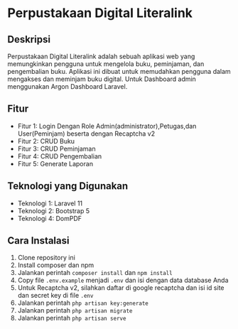 # Perpustakaan Digital Literalink

## Deskripsi

Perpustakaan Digital Literalink adalah sebuah aplikasi web yang memungkinkan pengguna untuk mengelola buku, peminjaman, dan pengembalian buku. Aplikasi ini dibuat untuk memudahkan pengguna dalam mengakses dan meminjam buku digital. Untuk Dashboard admin menggunakan Argon Dashboard Laravel.

## Fitur

-   Fitur 1: Login Dengan Role Admin(administrator),Petugas,dan User(Peminjam) beserta dengan Recaptcha v2
-   Fitur 2: CRUD Buku
-   Fitur 3: CRUD Peminjaman
-   Fitur 4: CRUD Pengembalian
-   Fitur 5: Generate Laporan

## Teknologi yang Digunakan

-   Teknologi 1: Laravel 11
-   Teknologi 2: Bootstrap 5
-   Teknologi 4: DomPDF

## Cara Instalasi

1. Clone repository ini
2. Install composer dan npm
3. Jalankan perintah `composer install` dan `npm install`
4. Copy file `.env.example` menjadi `.env` dan isi dengan data database Anda
5. Untuk Recaptcha v2, silahkan daftar di google recaptcha dan isi id site dan secret key di file `.env`
6. Jalankan perintah `php artisan key:generate`
7. Jalankan perintah `php artisan migrate`
8. Jalankan perintah `php artisan serve`
